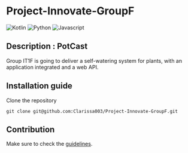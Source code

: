 # Project-Innovate-GroupF
![Kotlin](https://img.shields.io/badge/Kotlin-0095D5?&style=for-the-badge&logo=kotlin&logoColor=white)
![Python](https://img.shields.io/badge/Python-14354C?style=for-the-badge&logo=python&logoColor=white)
![Javascript](https://img.shields.io/badge/JavaScript-F7DF1E?style=for-the-badge&logo=javascript&logoColor=black)

## Description : PotCast
Group IT1F is going to deliver a self-watering system for plants, with an application integrated and a web API.

## Installation guide
Clone the repository 
```
git clone git@github.com:Clarissa003/Project-Innovate-GroupF.git
```

## Contribution

Make sure to check the [guidelines](GUIDELINES.md).